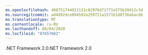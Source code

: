 ```yaml
---
ms.openlocfilehash: 488751744921131c82976d71771e575b39412c3d
ms.sourcegitcommit: ad4d92dce894592a259721a1571b1d8736abacdb
ms.translationtype: MT
ms.contentlocale: ru-RU
ms.lasthandoff: 08/04/2020
ms.locfileid: "87657662"
---
```

<span data-ttu-id="cf19d-101">.NET Framework 2.0</span><span class="sxs-lookup"><span data-stu-id="cf19d-101">.NET Framework 2.0</span></span>

